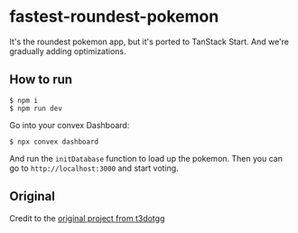 # fastest-roundest-pokemon

It's the roundest pokemon app, but it's ported to TanStack Start. And we're gradually adding optimizations.

## How to run

```
$ npm i
$ npm run dev
```

Go into your convex Dashboard:

```
$ npx convex dashboard
```

And run the `initDatabase` function to load up the pokemon. Then
you can go to `http://localhost:3000` and start voting.

## Original

Credit to the [original project from t3dotgg](https://github.com/t3dotgg/1app5stacks)
